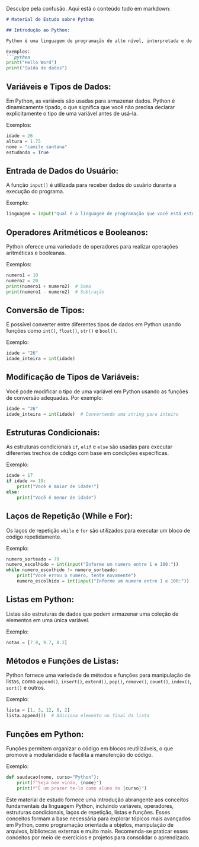 Desculpe pela confusão. Aqui está o conteúdo todo em markdown:

```markdown
# Material de Estudo sobre Python

## Introdução ao Python:

Python é uma linguagem de programação de alto nível, interpretada e de propósito geral. É conhecida por sua sintaxe limpa e legibilidade, o que a torna uma ótima opção para iniciantes e também para profissionais.

Exemplos:
```python
print("Hello Word")
print("Saída de dados")
```

## Variáveis e Tipos de Dados:

Em Python, as variáveis são usadas para armazenar dados. Python é dinamicamente tipado, o que significa que você não precisa declarar explicitamente o tipo de uma variável antes de usá-la.

Exemplos:
```python
idade = 26
altura = 1.75
nome = "camile santana"
estudando = True
```

## Entrada de Dados do Usuário:

A função `input()` é utilizada para receber dados do usuário durante a execução do programa.

Exemplo:
```python
linguagem = input("Qual é a linguagem de programação que você está estudando?")
```

## Operadores Aritméticos e Booleanos:

Python oferece uma variedade de operadores para realizar operações aritméticas e booleanas.

Exemplos:
```python
numero1 = 10
numero2 = 20
print(numero1 + numero2)  # Soma
print(numero1 - numero2)  # Subtração
```

## Conversão de Tipos:

É possível converter entre diferentes tipos de dados em Python usando funções como `int()`, `float()`, `str()` e `bool()`.

Exemplo:
```python
idade = "26"
idade_inteira = int(idade)
```

## Modificação de Tipos de Variáveis:

Você pode modificar o tipo de uma variável em Python usando as funções de conversão adequadas. Por exemplo:
```python
idade = "26"
idade_inteira = int(idade)  # Convertendo uma string para inteiro
```

## Estruturas Condicionais:

As estruturas condicionais `if`, `elif` e `else` são usadas para executar diferentes trechos de código com base em condições específicas.

Exemplo:
```python
idade = 17
if idade >= 18:
    print("Você é maior de idade!")
else:
    print("Você é menor de idade")
```

## Laços de Repetição (While e For):

Os laços de repetição `while` e `for` são utilizados para executar um bloco de código repetidamente.

Exemplo:
```python
numero_sorteado = 79
numero_escolhido = int(input("Informe um numero entre 1 e 100:"))
while numero_escolhido != numero_sorteado:
    print("Você errou o numero, tente novamente")
    numero_escolhido = int(input("Informe um numero entre 1 e 100:"))
```

## Listas em Python:

Listas são estruturas de dados que podem armazenar uma coleção de elementos em uma única variável.

Exemplo:
```python
notas = [7.9, 9.7, 8.2]
```

## Métodos e Funções de Listas:

Python fornece uma variedade de métodos e funções para manipulação de listas, como `append()`, `insert()`, `extend()`, `pop()`, `remove()`, `count()`, `index()`, `sort()` e outros.

Exemplo:
```python
lista = [1, 3, 12, 8, 2]
lista.append(3)  # Adiciona elemento no final da lista
```

## Funções em Python:

Funções permitem organizar o código em blocos reutilizáveis, o que promove a modularidade e facilita a manutenção do código.

Exemplo:
```python
def saudacao(nome, curso="Python"): 
    print(f"Seja bem vindo, {nome}")
    print(f"É um prazer te-lo como aluno de {curso}")
```

Este material de estudo fornece uma introdução abrangente aos conceitos fundamentais da linguagem Python, incluindo variáveis, operadores, estruturas condicionais, laços de repetição, listas e funções. Esses conceitos formam a base necessária para explorar tópicos mais avançados em Python, como programação orientada a objetos, manipulação de arquivos, bibliotecas externas e muito mais. Recomenda-se praticar esses conceitos por meio de exercícios e projetos para consolidar o aprendizado.
```